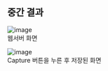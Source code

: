## 중간 결과

![image](https://user-images.githubusercontent.com/98154707/153797301-98e6ba9d-9350-41ff-acce-7d12e8f1a100.png)   
웹서버 화면   

![image](https://user-images.githubusercontent.com/98154707/153797471-67d2d9f3-02f0-4a54-8ce1-71d03a49cc90.png)   
Capture 버튼을 누른 후 저장된 화면

